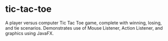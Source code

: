 # tic-tac-toe
A player versus computer Tic Tac Toe game, complete with winning, losing, and tie scenarios. Demonstrates use of Mouse Listener, Action Listener, and graphics using JavaFX.
